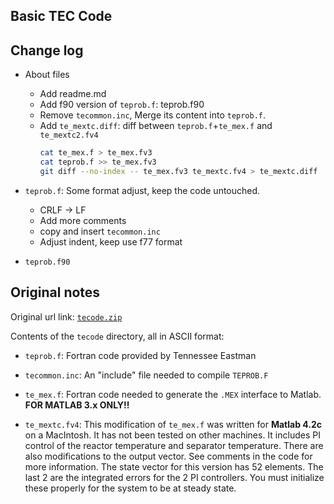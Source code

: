 Basic TEC Code
--------------

## Change log

+ About files
    + Add readme.md
    + Add f90 version of `teprob.f`: teprob.f90
    + Remove `tecommon.inc`, Merge its content into `teprob.f`.
    + Add `te_mextc.diff`: diff between `teprob.f`+`te_mex.f` and `te_mextc2.fv4`
        ```sh
        cat te_mex.f > te_mex.fv3
        cat teprob.f >> te_mex.fv3
        git diff --no-index -- te_mex.fv3 te_mextc.fv4 > te_mextc.diff
        ```

+ `teprob.f`: Some format adjust, keep the code untouched.
    + CRLF -> LF
    + Add more comments
    + copy and insert `tecommon.inc`
    + Adjust indent, keep use f77 format

+ `teprob.f90`


## Original notes

Original url link: [`tecode.zip`](http://depts.washington.edu/control/LARRY/TE/tecode.zip)

Contents of the `tecode` directory, all in ASCII format:

- `teprob.f`: Fortran code provided by Tennessee Eastman

- `tecommon.inc`: An "include" file needed to compile `TEPROB.F`

- `te_mex.f`: Fortran code needed to generate the `.MEX` interface to Matlab. **FOR MATLAB 3.x ONLY!!**

- `te_mextc.fv4`: This modification of `te_mex.f` was written for **Matlab 4.2c** on a MacIntosh.
    It has not been tested on other machines.
    It includes PI control of the reactor temperature and separator temperature.
    There are also modifications to the output vector.
    See comments in the code for more information.
    The state vector for this version has 52 elements.
    The last 2 are the integrated errors for the 2 PI controllers.
    You must initialize these properly for the system to be at steady state.
